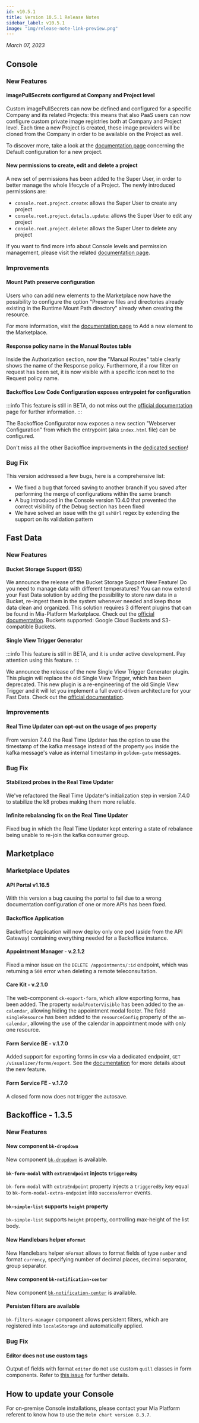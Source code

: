 ```yaml
---
id: v10.5.1
title: Version 10.5.1 Release Notes
sidebar_label: v10.5.1
image: "img/release-note-link-preview.png"
---
```


_March 07, 2023_

## Console

### New Features

#### imagePullSecrets configured at Company and Project level 

Custom imagePullSecrets can now be defined and configured for a specific Company and its related Projects: this means that also PaaS users can now configure custom private image registries both at Company and Project level. Each time a new Project is created, these image providers will be cloned from the Company in order to be available on the Project as well.

To discover more, take a look at the [documentation page](/development_suite/company/create.mdx#default-configuration-for-a-new-project) concerning the Default configuration for a new project.

#### New permissions to create, edit and delete a project

A new set of permissions has been added to the Super User, in order to better manage the whole lifecycle of a Project. The newly introduced permissions are:

* `console.root.project.create`: allows the Super User to create any project
* `console.root.project.details.update`: allows the Super User to edit any project
* `console.root.project.delete`: allows the Super User to delete any project 

If you want to find more info about Console levels and permission management, please visit the related [documentation page](/development_suite/console-levels-and-permission-management.md).

### Improvements

#### Mount Path preserve configuration 

Users who can add new elements to the Marketplace now have the possibility to configure the option "Preserve files and directories already existing in the Runtime Mount Path directory" already when creating the resource.

For more information, visit the [documentation page](/marketplace/add_to_marketplace/contributing_overview.md) to Add a new element to the Marketplace.

#### Response policy name in the Manual Routes table

Inside the Authorization section, now the "Manual Routes" table clearly shows the name of the Response policy. Furthermore, if a row filter on request has been set, it is now visible with a specific icon next to the Request policy name.

#### Backoffice Low Code Configuration exposes entrypoint for configuration

:::info
This feature is still in BETA, do not miss out the [official documentation](/business_suite/backoffice-configurator/overview.md) page for further information.
:::

The Backoffice Configurator now exposes a new section "Webserver Configuration" from which the entrypoint (aka `index.html` file) can be configured.

Don't miss all the other Backoffice improvements in the [dedicated section](#backoffice---134)!

### Bug Fix

This version addressed a few bugs, here is a comprehensive list:

* We fixed a bug that forced saving to another branch if you saved after performing the merge of configurations within the same branch
* A bug introduced in the Console version 10.4.0 that prevented the correct visibility of the Debug section has been fixed
* We have solved an issue with the git `sshUrl` regex by extending the support on its validation pattern 

## Fast Data

### New Features

#### Bucket Storage Support (BSS)

We announce the release of the Bucket Storage Support New Feature! Do you need to manage data with different temperatures? You can now extend your Fast Data solution by adding the possibility to store raw data in a Bucket, re-ingest them in the system whenever needed and keep those data clean and organized. This solution requires 3 different plugins that can be found in Mia-Platform Marketplace. Check out the [official documentation](/fast_data/bucket_storage_support/overview.md).
Buckets supported: Google Cloud Buckets and S3-compatible Buckets.

#### Single View Trigger Generator

:::info
This feature is still in BETA, and it is under active development. Pay attention using this feature.
:::

We announce the release of the new Single View Trigger Generator plugin. This plugin will replace the old Single View Trigger, which has been deprecated. This new plugin is a re-engineering of the old Single View Trigger and it will let you implement a full event-driven architecture for your Fast Data. Check out the [official documentation](/fast_data/single_view_trigger_generator.md).

### Improvements

#### Real Time Updater can opt-out on the usage of `pos` property

From version 7.4.0 the Real Time Updater has the option to use the timestamp of the kafka message instead of the property `pos` inside the kafka message's value as internal timestamp in `golden-gate` messages.

### Bug Fix

#### Stabilized probes in the Real Time Updater

We've refactored the Real Time Updater's initialization step in version 7.4.0 to stabilize the k8 probes making them more reliable.

#### Infinite rebalancing fix on the Real Time Updater

Fixed bug in which the Real Time Updater kept entering a state of rebalance being unable to re-join the kafka consumer group.

## Marketplace

### Marketplace Updates

#### API Portal v1.16.5

With this version a bug causing the portal to fail due to a wrong documentation configuration of one or more APIs has been fixed.

#### Backoffice Application

Backoffice Application will now deploy only one pod (aside from the API Gateway) containing everything needed for a Backoffice instance.

#### Appointment Manager - v.2.1.2

Fixed a minor issue on the `DELETE /appointments/:id` endpoint, which was returning a `500` error when deleting a remote teleconsultation.

#### Care Kit - v.2.1.0

The web-component `ck-export-form`, which allow exporting forms, has been added.
The property `modalFooterVisible` has been added to the `am-calendar`, allowing hiding the appointment modal footer.
The field `singleResource` has been added to the `resourceConfig` property of the `am-calendar`, allowing the use of the calendar in appointment mode with only one resource.

#### Form Service BE - v.1.7.0

Added support for exporting forms in csv via a dedicated endpoint, `GET /visualizer/forms/export`.
See the [documentation](/runtime_suite/form-service-backend/overview.md) for more details about the new feature.

#### Form Service FE - v.1.7.0

A closed form now does not trigger the autosave.

## Backoffice - 1.3.5

### New Features

#### New component `bk-dropdown`

New component [`bk-dropdown`](/business_suite/backoffice/components/buttons.md#bk-dropdown) is available.

#### `bk-form-modal` with `extraEndpoint` injects `triggeredBy`

`bk-form-modal` with `extraEndpoint` property injects a `triggeredBy` key equal to `bk-form-modal-extra-endpoint` into `success`/`error` events.

#### `bk-simple-list` supports `height` property

`bk-simple-list` supports `height` property, controlling max-height of the list body.

#### New Handlebars helper `nFormat`

New Handlebars helper `nFormat` allows to format fields of type `number` and format `currency`, specifying number of decimal places, decimal separator, group separator.

#### New component `bk-notification-center`

New component [`bk-notification-center`](/business_suite/backoffice/components/misc.md#bk-notification-center) is available.

#### Persisten filters are available

`bk-filters-manager` component allows persistent filters, which are registered into `localeStorage` and automatically applied.

### Bug Fix

#### Editor does not use custom tags

Output of fields with format `editor` do not use custom `quill` classes in form components. Refer to [this issue](https://github.com/zenoamaro/react-quill/issues/553) for further details.


## How to update your Console

For on-premise Console installations, please contact your Mia Platform referent to know how to use the `Helm chart version 8.3.7`.


